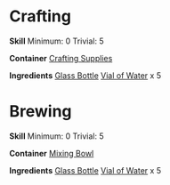<!-- TITLE: Bottle of Water -->
<!-- SUBTITLE: A glass bottle full of still water -->




# Crafting
**Skill**
Minimum: 0
Trivial: 5

**Container**
[Crafting Supplies](crafting-supplies)

**Ingredients**
[Glass Bottle](glass-bottle)
[Vial of Water](vial-of-water) x 5

# Brewing
**Skill**
Minimum: 0
Trivial: 5

**Container**
[Mixing Bowl](mixing-bowl)

**Ingredients**
[Glass Bottle](glass-bottle)
[Vial of Water](vial-of-water) x 5